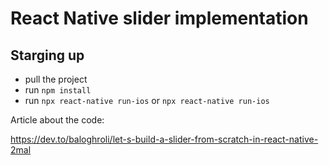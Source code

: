 # React Native slider implementation

## Starging up

- pull the project
- run `npm install`
- run `npx react-native run-ios` or `npx react-native run-ios`

Article about the code:

https://dev.to/baloghroli/let-s-build-a-slider-from-scratch-in-react-native-2mal
